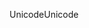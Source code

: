 <span data-ttu-id="77713-101">Unicode</span><span class="sxs-lookup"><span data-stu-id="77713-101">Unicode</span></span>